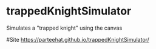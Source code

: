 # trappedKnightSimulator
Simulates a "trapped knight" using the canvas

#Site
https://parteehat.github.io/trappedKnightSimulator/
